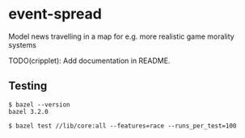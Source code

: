 # event-spread
Model news travelling in a map for e.g. more realistic game morality systems

TODO(cripplet): Add documentation in README.

## Testing
```
$ bazel --version
bazel 3.2.0

$ bazel test //lib/core:all --features=race --runs_per_test=100
```
